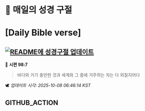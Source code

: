 # 🙏 매일의 성경 구절
# [Daily Bible verse]
## [![README에 성경구절 업데이트](https://github.com/DONGSUKA/first_test/actions/workflows/update-readme-bible.yml/badge.svg)](https://github.com/DONGSUKA/first_test/actions/workflows/update-readme-bible.yml)
<!-- START_BIBLE_VERSE -->
📖 **시편 98:7**
> 바다와 거기 충만한 것과 세계와 그 중에 거주하는 자는 다 외칠지어다

🕊️ _업데이트 시각: 2025-10-08 06:46:14 KST_
  <!-- END_BIBLE_VERSE -->
## GITHUB_ACTION

